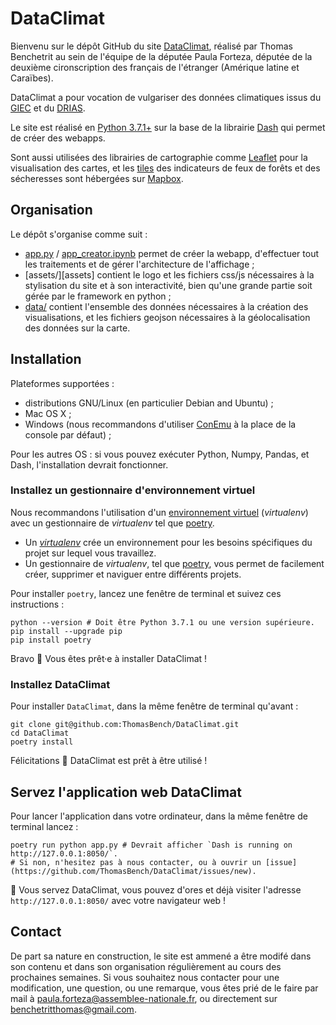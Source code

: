 # DataClimat

Bienvenu sur le dépôt GitHub du site [DataClimat](https://www.dataclimat.fr/), réalisé par Thomas Benchetrit au sein de l'équipe de la députée Paula Forteza, 
députée de la deuxième cironscription des français de l'étranger (Amérique latine et Caraïbes).

DataClimat a pour vocation de vulgariser des données climatiques issus du [GIEC](https://www.ipcc.ch/report/ar6/wg1/) et du [DRIAS](http://www.drias-climat.fr/).

Le site est réalisé en [Python 3.7.1+](https://www.python.org/downloads/release/python-370/) sur la base de la librairie [Dash](https://plotly.com/dash/) qui permet de créer des webapps.

Sont aussi utilisées des librairies de cartographie comme [Leaflet](https://leafletjs.com/) pour la visualisation des cartes, et les [tiles](https://docs.mapbox.com/vector-tiles/reference/) des indicateurs de feux de forêts et des sécheresses sont hébergées sur [Mapbox](https://www.mapbox.com/).

## Organisation

Le dépôt s'organise comme suit : 

* [app.py](app.py) / [app_creator.ipynb](app_creator.ipynb) permet de créer la webapp, d'effectuer tout les traitements et de gérer l'architecture de l'affichage ;
* [assets/][assets] contient le logo et les fichiers css/js nécessaires à la stylisation du site et à son interactivité, bien qu'une grande partie soit gérée par le framework en python ;
* [data/](data) contient l'ensemble des données nécessaires à la création des visualisations, et les fichiers geojson nécessaires à la géolocalisation des données sur la carte.

## Installation

Plateformes supportées :

- distributions GNU/Linux (en particulier Debian and Ubuntu) ;
- Mac OS X ;
- Windows (nous recommandons d'utiliser [ConEmu](https://conemu.github.io/) à la place de la console par défaut) ;

Pour les autres OS : si vous pouvez exécuter Python, Numpy, Pandas, et Dash, l'installation devrait fonctionner.

### Installez un gestionnaire d'environnement virtuel

Nous recommandons l'utilisation d'un [environnement virtuel](https://virtualenv.pypa.io/en/stable/) (_virtualenv_) avec un gestionnaire de _virtualenv_ tel que [poetry](https://python-poetry.org/).

- Un _[virtualenv](https://virtualenv.pypa.io/en/stable/)_ crée un environnement pour les besoins spécifiques du projet sur lequel vous travaillez.
- Un gestionnaire de _virtualenv_, tel que [poetry](https://python-poetry.org/), vous permet de facilement créer, supprimer et naviguer entre différents projets.

Pour installer `poetry`, lancez une fenêtre de terminal et suivez ces instructions :

```
python --version # Doit être Python 3.7.1 ou une version supérieure.
pip install --upgrade pip
pip install poetry
```

Bravo :tada: Vous êtes prêt·e à installer DataClimat !

### Installez DataClimat

Pour installer `DataClimat`, dans la même fenêtre de terminal qu'avant :

```
git clone git@github.com:ThomasBench/DataClimat.git
cd DataClimat
poetry install
```

Félicitations :tada: DataClimat est prêt à être utilisé !

## Servez l'application web DataClimat

Pour lancer l'application dans votre ordinateur, dans la même fenêtre de terminal lancez :

```
poetry run python app.py # Devrait afficher `Dash is running on http://127.0.0.1:8050/`.
# Si non, n'hesitez pas à nous contacter, ou à ouvrir un [issue](https://github.com/ThomasBench/DataClimat/issues/new).
```

:tada: Vous servez DataClimat, vous pouvez d'ores et déjà visiter l'adresse `http://127.0.0.1:8050/` avec votre navigateur web !

## Contact

De part sa nature en construction, le site est ammené a être modifé dans son contenu et dans son organisation régulièrement au cours des prochaines semaines.
Si vous souhaitez nous contacter pour une modification, une question, ou une remarque, vous êtes prié de le faire par mail à <paula.forteza@assemblee-nationale.fr>, 
ou directement sur <benchetritthomas@gmail.com>.
